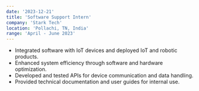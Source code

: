 ```yaml
---
date: '2023-12-21'
title: 'Software Support Intern'
company: 'Stark Tech'
location: 'Pollachi, TN, India'
range: 'April - June 2023'
---
```


- Integrated software with IoT devices and deployed IoT and robotic products.
- Enhanced system efficiency through software and hardware optimization.
- Developed and tested APIs for device communication and data handling.
- Provided technical documentation and user guides for internal use.
